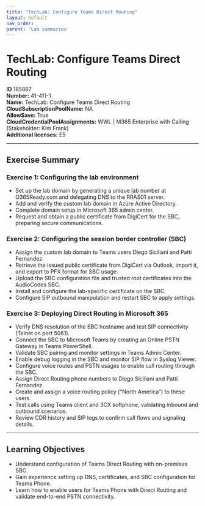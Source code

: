 ```yaml
---
title: "TechLab: Configure Teams Direct Routing"
layout: default
nav_order:
parent: 'Lab summaries'
---
```


# TechLab: Configure Teams Direct Routing

**ID** 165887  
**Number:** 41-411-1  
**Name:** TechLab: Configure Teams Direct Routing
**CloudSubscriptionPoolName:** NA  
**AllowSave:** True  
**CloudCredentialPoolAssignments:** WWL | M365 Enterprise with Calling (Stakeholder: Kim Frank)  
**Additional licenses:** E5  

---

## Exercise Summary

### Exercise 1: Configuring the lab environment
- Set up the lab domain by generating a unique lab number at O365Ready.com and delegating DNS to the RRAS01 server.  
- Add and verify the custom lab domain in Azure Active Directory.  
- Complete domain setup in Microsoft 365 admin center.  
- Request and obtain a public certificate from DigiCert for the SBC, preparing secure communications.  

### Exercise 2: Configuring the session border controller (SBC)
- Assign the custom lab domain to Teams users Diego Siciliani and Patti Fernandez.  
- Retrieve the issued public certificate from DigiCert via Outlook, import it, and export to PFX format for SBC usage.  
- Upload the SBC configuration file and trusted root certificates into the AudioCodes SBC.  
- Install and configure the lab-specific certificate on the SBC.  
- Configure SIP outbound manipulation and restart SBC to apply settings.  

### Exercise 3: Deploying Direct Routing in Microsoft 365
- Verify DNS resolution of the SBC hostname and test SIP connectivity (Telnet on port 5061).  
- Connect the SBC to Microsoft Teams by creating an Online PSTN Gateway in Teams PowerShell.  
- Validate SBC pairing and monitor settings in Teams Admin Center.  
- Enable debug logging in the SBC and monitor SIP flow in Syslog Viewer.  
- Configure voice routes and PSTN usages to enable call routing through the SBC.  
- Assign Direct Routing phone numbers to Diego Siciliani and Patti Fernandez.  
- Create and assign a voice routing policy (“North America”) to these users.  
- Test calls using Teams client and 3CX softphone, validating inbound and outbound scenarios.  
- Review CDR history and SIP logs to confirm call flows and signaling details.  

---

## Learning Objectives
- Understand configuration of Teams Direct Routing with on-premises SBC.  
- Gain experience setting up DNS, certificates, and SBC configuration for Teams Phone.  
- Learn how to enable users for Teams Phone with Direct Routing and validate end-to-end PSTN connectivity.  
